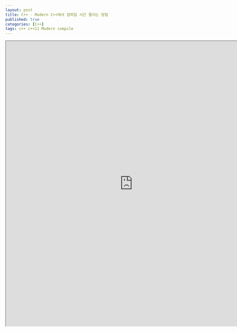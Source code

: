 ```yaml
---
layout: post
title: C++ - Modern C++에서 컴파일 시간 줄이는 방법
published: true
categories: [C++]
tags: c++ c++11 Modern compile
---
```

<iframe width="800" height="900" src="https://docs.google.com/document/d/e/2PACX-1vSMpz-eaOxBogaJMI_9ebDbiSYbe-5qd3Gh8d92Fdhdee_WUKnk957Z1_KaTBSG2_-cOgMCPazrjtqm/pub?embedded=true"></iframe>    
  